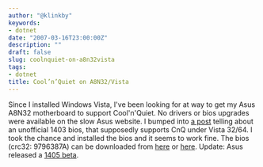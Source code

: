 ```yaml
---
author: "@klinkby"
keywords:
- dotnet
date: "2007-03-16T23:00:00Z"
description: ""
draft: false
slug: coolnquiet-on-a8n32vista
tags:
- dotnet
title: Cool’n’Quiet on A8N32/Vista
---
```



Since I installed Windows Vista, I've been looking for at way to get my Asus A8N32 motherboard to support Cool'n'Quiet. No drivers or bios upgrades were available on the slow Asus website. I bumped into [ a post](http://vip.asus.com/forum/view.aspx?id=20070228001432266&board_id=1&model=A8N32-SLI+Deluxe&page=1&SLanguage=en-us) telling about an unofficial 1403 bios, that supposedly supports CnQ under Vista 32/64. I took the chance and installed the bios and it seems to work fine. The bios (crc32: 9796387A) can be downloaded from [here](http://www.davidschofield.co.uk/asus1403.rom) or [here](http://hellscreem.org/A8N32-SLI%20DELUXE%20asus1403.zip). Update: Asus released a [ 1405 beta](http://dlsvr01.asus.com/pub/ASUS/mb/socket939/A8N32-SLI%20Deluxe/1405.zip).

